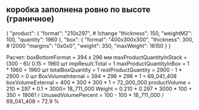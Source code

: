 
## коробка заполнена ровно по высоте (граничное) 

{
  "product": {
    "format": "210x297", # !change
    "thickness": 150,
    "weightM2": 100,
    "quantity": 1960
  },
  "box": {
    "format": "400x300x300",
    "thickness": 300, # !2000
    "margins": "0x0x0",
    "weight": 350,
    "maxWeight": 16150
  }
}  

Расчет:
boxBottomFormat = 394 х 296 мм
maxProductQuantityInStack = (300 - 6)/ 0.15 = 1960 шт
impResult.Total = 1
maxProductQuantityInBox = 1 * 1960 = 1960 шт
totalBoxQuantity = 1
restProductQuantity = 2900 - 1 * 2900 = 0 шт
BoxVolumeInternal = 394 * 296 * 296 * 1 = 69_041_408 
boxVolumeExternal = 400 * 300 * 300 * 1 = 72_000_000
productVolume = 210 * 297 * 0.1 * 3000= 18_711_000
Weight = 0.210 * 0.297 * 3000 * 100 + 350 = 19061 г
UnusedVolumePercent = 100 - 100 * 18_711_000 / 69_041_408  = 72.9 %